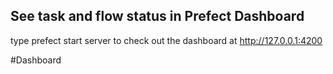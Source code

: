 ## See task and flow status in Prefect Dashboard
type prefect start server to check out the dashboard at http://127.0.0.1:4200

#Dashboard


